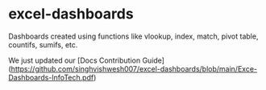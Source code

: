# excel-dashboards
Dashboards created using functions like vlookup, index, match, pivot table, countifs, sumifs, etc.

We just updated our [Docs Contribution Guide] (https://github.com/singhvishwesh007/excel-dashboards/blob/main/Exce-Dashboards-InfoTech.pdf)
